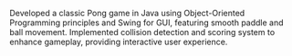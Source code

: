 Developed a classic Pong game in Java using Object-Oriented Programming principles and Swing for GUI, featuring smooth paddle and ball movement. 
Implemented collision detection and scoring system to enhance gameplay, providing interactive user experience. 
